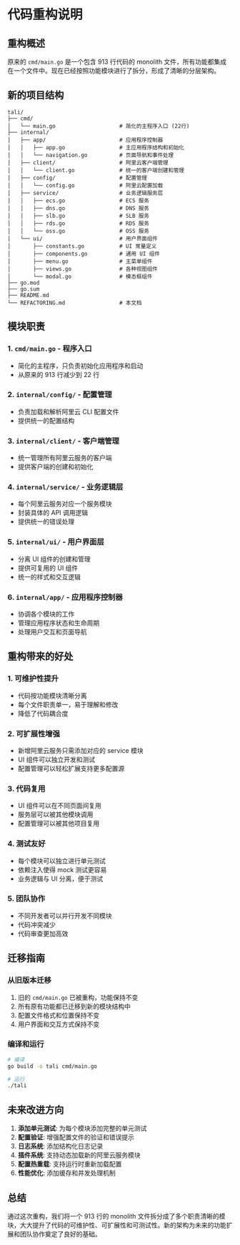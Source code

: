 # 代码重构说明

## 重构概述

原来的 `cmd/main.go` 是一个包含 913 行代码的 monolith 文件，所有功能都集成在一个文件中。现在已经按照功能模块进行了拆分，形成了清晰的分层架构。

## 新的项目结构

```
tali/
├── cmd/
│   └── main.go                    # 简化的主程序入口 (22行)
├── internal/
│   ├── app/                       # 应用程序控制器
│   │   ├── app.go                 # 主应用程序结构和初始化
│   │   └── navigation.go          # 页面导航和事件处理
│   ├── client/                    # 阿里云客户端管理
│   │   └── client.go              # 统一的客户端创建和管理
│   ├── config/                    # 配置管理
│   │   └── config.go              # 阿里云配置加载
│   ├── service/                   # 业务逻辑服务层
│   │   ├── ecs.go                 # ECS 服务
│   │   ├── dns.go                 # DNS 服务
│   │   ├── slb.go                 # SLB 服务
│   │   ├── rds.go                 # RDS 服务
│   │   └── oss.go                 # OSS 服务
│   └── ui/                        # 用户界面组件
│       ├── constants.go           # UI 常量定义
│       ├── components.go          # 通用 UI 组件
│       ├── menu.go                # 主菜单组件
│       ├── views.go               # 各种视图组件
│       └── modal.go               # 模态框组件
├── go.mod
├── go.sum
├── README.md
└── REFACTORING.md                 # 本文档
```

## 模块职责

### 1. `cmd/main.go` - 程序入口
- 简化的主程序，只负责初始化应用程序和启动
- 从原来的 913 行减少到 22 行

### 2. `internal/config/` - 配置管理
- 负责加载和解析阿里云 CLI 配置文件
- 提供统一的配置结构

### 3. `internal/client/` - 客户端管理
- 统一管理所有阿里云服务的客户端
- 提供客户端的创建和初始化

### 4. `internal/service/` - 业务逻辑层
- 每个阿里云服务对应一个服务模块
- 封装具体的 API 调用逻辑
- 提供统一的错误处理

### 5. `internal/ui/` - 用户界面层
- 分离 UI 组件的创建和管理
- 提供可复用的 UI 组件
- 统一的样式和交互逻辑

### 6. `internal/app/` - 应用程序控制器
- 协调各个模块的工作
- 管理应用程序状态和生命周期
- 处理用户交互和页面导航

## 重构带来的好处

### 1. 可维护性提升
- 代码按功能模块清晰分离
- 每个文件职责单一，易于理解和修改
- 降低了代码耦合度

### 2. 可扩展性增强
- 新增阿里云服务只需添加对应的 service 模块
- UI 组件可以独立开发和测试
- 配置管理可以轻松扩展支持更多配置源

### 3. 代码复用
- UI 组件可以在不同页面间复用
- 服务层可以被其他模块调用
- 配置管理可以被其他项目复用

### 4. 测试友好
- 每个模块可以独立进行单元测试
- 依赖注入使得 mock 测试更容易
- 业务逻辑与 UI 分离，便于测试

### 5. 团队协作
- 不同开发者可以并行开发不同模块
- 代码冲突减少
- 代码审查更加高效

## 迁移指南

### 从旧版本迁移
1. 旧的 `cmd/main.go` 已被重构，功能保持不变
2. 所有原有功能都已迁移到新的模块结构中
3. 配置文件格式和位置保持不变
4. 用户界面和交互方式保持不变

### 编译和运行
```bash
# 编译
go build -o tali cmd/main.go

# 运行
./tali
```

## 未来改进方向

1. **添加单元测试**: 为每个模块添加完整的单元测试
2. **配置验证**: 增强配置文件的验证和错误提示
3. **日志系统**: 添加结构化日志记录
4. **插件系统**: 支持动态加载新的阿里云服务模块
5. **配置热重载**: 支持运行时重新加载配置
6. **性能优化**: 添加缓存和并发处理机制

## 总结

通过这次重构，我们将一个 913 行的 monolith 文件拆分成了多个职责清晰的模块，大大提升了代码的可维护性、可扩展性和可测试性。新的架构为未来的功能扩展和团队协作奠定了良好的基础。 